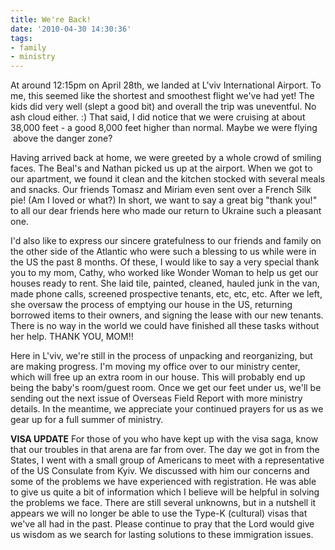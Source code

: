 ```yaml
---
title: We're Back!
date: '2010-04-30 14:30:36'
tags:
- family
- ministry
---
```


At around 12:15pm on April 28th, we landed at L'viv International Airport. To me, this seemed like the shortest and smoothest flight we've had yet! The kids did very well (slept a good bit) and overall the trip was uneventful. No ash cloud either. :) That said, I did notice that we were cruising at about 38,000 feet - a good 8,000 feet higher than normal. Maybe we were flying  above the danger zone?

Having arrived back at home, we were greeted by a whole crowd of smiling faces. The Beal's and Nathan picked us up at the airport. When we got to our apartment, we found it clean and the kitchen stocked with several meals and snacks. Our friends Tomasz and Miriam even sent over a French Silk pie! (Am I loved or what?) In short, we want to say a great big "thank you!" to all our dear friends here who made our return to Ukraine such a pleasant one.

I'd also like to express our sincere gratefulness to our friends and family on the other side of the Atlantic who were such a blessing to us while were in the US the past 8 months. Of these, I would like to say a very special thank you to my mom, Cathy, who worked like Wonder Woman to help us get our houses ready to rent. She laid tile, painted, cleaned, hauled junk in the van, made phone calls, screened prospective tenants, etc, etc, etc. After we left, she oversaw the process of emptying our house in the US, returning borrowed items to their owners, and signing the lease with our new tenants. There is no way in the world we could have finished all these tasks without her help. THANK YOU, MOM!!

Here in L'viv, we're still in the process of unpacking and reorganizing, but are making progress. I'm moving my office over to our ministry center, which will free up an extra room in our house. This will probably end up being the baby's room/guest room. Once we get our feet under us, we'll be sending out the next issue of Overseas Field Report with more ministry details. In the meantime, we appreciate your continued prayers for us as we gear up for a full summer of ministry.

<strong>VISA UPDATE</strong>
For those of you who have kept up with the visa saga, know that our troubles in that arena are far from over. The day we got in from the States, I went with a small group of Americans to meet with a representative of the US Consulate from Kyiv. We discussed with him our concerns and some of the problems we have experienced with registration. He was able to give us quite a bit of information which I believe will be helpful in solving the problems we face. There are still several unknowns, but in a nutshell it appears we will no longer be able to use the Type-K (cultural) visas that we've all had in the past. Please continue to pray that the Lord would give us wisdom as we search for lasting solutions to these immigration issues.
